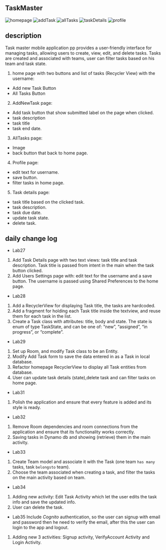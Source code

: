## TaskMaster

![homepage](./screenshots/home.png)
![addTask](./screenshots/addnewtask.png)
![allTasks](./screenshots/alltasks.png)
![taskDetails](./screenshots/taskdetails.png)
![profile](./screenshots/userpage.png)

## description
Task master mobile application pp provides a user-friendly interface for managing tasks, allowing users to create, view, edit, and delete tasks.
Tasks are created and associated with teams, user can filter tasks based on his team and task state.

1. home page with two buttons and list of tasks (Recycler View) with the username:
- Add new Task Button
- All Tasks Button
2. AddNewTask page:
- Add task button that show submitted label on the page when clicked.
- task description
- task title
- task end date.
3. AllTasks page:
- Image
- back button that back to home page.
4. Profile page:
- edit text for username.
- save button.
- filter tasks in home page.
5. Task details page:
- task title based on the clicked task.
- task description.
- task due date.
- update task state.
- delete task.
## daily change log
- Lab27
1. Add Task Details page with two text views: task title and task description. Task title is passed from intent in the main when the task button clicked.
2. Add Users Settings page with: edit text for the username and a save button. The username is passed using Shared Preferences to the home page. 

- Lab28
1. Add a  RecyclerView for displaying Task title, the tasks are hardcoded.
2. Add a  fragment for holding each Task title inside the textview, and reuse them for each task in the list.
3. Create a Task class with attributes: title, body and state. The state is enum of type TaskState, and can be one of: “new”, “assigned”, “in progress”, or “complete”.

- Lab29
1. Set up Room, and modify Task class to be an Entity.
2. Modify Add Task form to save the data entered in as a Task in local database.
3. Refactor homepage RecyclerView to display all Task entities from database.
4. User can update task details (state),delete task and can filter tasks on home page.

- Lab31
1. Polish the application and ensure that every feature is added and its style is ready.

- Lab32
1. Remove Room dependencies and room connections from the application and ensure that its functionality works correctly.
2. Saving tasks in Dynamo db and showing (retrieve) them in the main activity.

- Lab33
1. Create Team model and associate it with the Task (one team `has many` tasks,  task `belongsto` team).
2. Choose the team associated when creating a task, and filter the tasks on the main activity based on team.

- Lab34
1. Adding new activity: Edit Task Activity which let the user edits the task info and save the updated info.
2. User can delete the task.

- Lab35
Include *Cognito* authentication, so the user can signup with email and password then he need to verify the email, after this the user can login to the app and logout.
1. Adding new 3 activities: Signup activity, VerifyAccount Activity and Login Activity.
